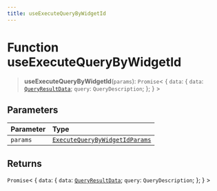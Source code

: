 ```yaml
---
title: useExecuteQueryByWidgetId
---
```


# Function useExecuteQueryByWidgetId

> **useExecuteQueryByWidgetId**(`params`): `Promise`\< \{
  `data`: \{
    `data`: [`QueryResultData`](../../sdk-data/interfaces/interface.QueryResultData.md);
    `query`: `QueryDescription`;
  };
 } \>

## Parameters

| Parameter | Type |
| :------ | :------ |
| `params` | [`ExecuteQueryByWidgetIdParams`](../interfaces/interface.ExecuteQueryByWidgetIdParams.md) |

## Returns

`Promise`\< \{
  `data`: \{
    `data`: [`QueryResultData`](../../sdk-data/interfaces/interface.QueryResultData.md);
    `query`: `QueryDescription`;
  };
 } \>
